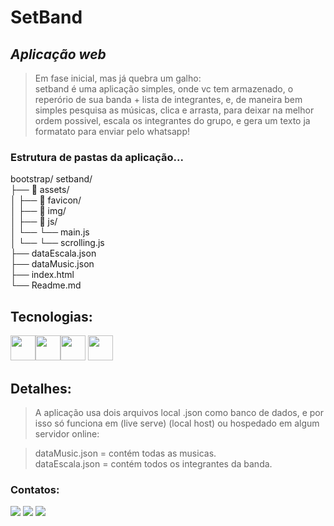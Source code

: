 # **SetBand**

## _Aplicação web_

> Em fase inicial, mas já quebra um galho:\
setband é uma aplicação simples, onde vc tem armazenado, o reperório de sua banda + lista de integrantes, e, de maneira bem simples pesquisa as músicas, clica e arrasta, para deixar na melhor ordem possivel, escala os integrantes do grupo, e gera um texto ja formatato para enviar pelo whatsapp!

### Estrutura de pastas da aplicação...
<div>
bootstrap/
setband/<br>
├── 📂 assets/<br>
│   ├── 📂 favicon/<br>
│   ├── 📂 img/<br>
│   ├── 📂 js/<br>
│   └── └── main.js<br>
│   └── └── scrolling.js<br>
├── dataEscala.json<br>
├── dataMusic.json<br>
├── index.html<br>
└── Readme.md<br>
</div>

## Tecnologias:
<img src="https://cdn.jsdelivr.net/gh/devicons/devicon/icons/html5/html5-plain-wordmark.svg" width="40" height="40"/><img src="https://cdn.jsdelivr.net/gh/devicons/devicon/icons/css3/css3-plain-wordmark.svg" width="40" height="40"/><img src="https://cdn.jsdelivr.net/gh/devicons/devicon/icons/javascript/javascript-plain.svg" width="40" height="40"/> <img src="https://cdn.jsdelivr.net/gh/devicons/devicon/icons/bootstrap/bootstrap-plain-wordmark.svg" width="40" height="40"/>

## Detalhes:
> A aplicação usa dois arquivos local .json como banco de dados, e por isso só funciona em (live serve) (local host) ou hospedado em algum servidor online:

> dataMusic.json = contém todas as musicas.\
dataEscala.json = contém todos os integrantes da banda.

### Contatos:

<div>
<a href="https://www.youtube.com/channel/UCZJ6Z7xqXmfipoPUIuq0t7A" target="_blank"><img src="https://img.shields.io/badge/YouTube-FF0000?style=for-the-badge&logo=youtube&logoColor=white"></a>
<a href="https://www.instagram.com/samuelsantana_oficial/" target="_blank"><img src="https://img.shields.io/badge/-Instagram-%23E4405F?style=for-the-badge&logo=instagram&logoColor=white"></a>
<a href = "mailto:psicopatadamusica@gmail.com"><img src="https://img.shields.io/badge/Gmail-D14836?style=for-the-badge&logo=gmail&logoColor=white"></a>   
</div>
